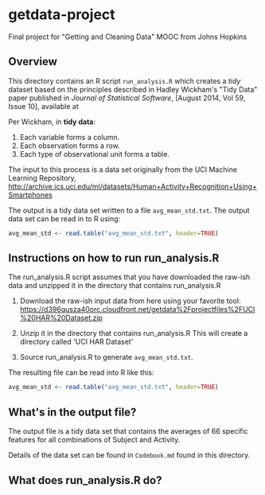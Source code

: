 # getdata-project
Final project for "Getting and Cleaning Data" MOOC from Johns Hopkins

## Overview

This directory contains an R script `run_analysis.R` which creates a
*tidy* dataset based on the principles described in Hadley Wickham's
"Tidy Data" paper published in *Journal of Statistical Software*,
[August 2014, Vol 59, Issue 10], available at
[](http://www.jstatsoft.org/article/view/v059i10/v59i10.pdf)

Per Wickham, in **tidy data**:
1. Each variable forms a column.
2. Each observation forms a row.
3. Each type of observational unit forms a table.

The input to this process is a data set originally from the UCI Machine
Learning Repository,
http://archive.ics.uci.edu/ml/datasets/Human+Activity+Recognition+Using+Smartphones


The output is a tidy data set written to a file `avg_mean_std.txt`.
The output data set can be read in to R using:

```R
avg_mean_std <- read.table("avg_mean_std.txt", header=TRUE)
```

## Instructions on how to run run_analysis.R

The run_analysis.R script assumes that you have downloaded the raw-ish data
and unzipped it in the directory that contains run_analysis.R

1. Download the raw-ish input data from here using your favorite tool:
https://d396qusza40orc.cloudfront.net/getdata%2Fprojectfiles%2FUCI%20HAR%20Dataset.zip

1. Unzip it in the directory that contains run_analysis.R
This will create a directory called 'UCI HAR Dataset'

1. Source run_analysis.R to generate `avg_mean_std.txt`.

The resulting file can be read into R like this:

```R
avg_mean_std <- read.table("avg_mean_std.txt", header=TRUE)
```

## What's in the output file?

The output file is a tidy data set that contains the averages of 66
specific features for all combinations of Subject and Activity.

Details of the data set can be found in `Codebook.md` found in this
directory.

## What does run_analysis.R do?
